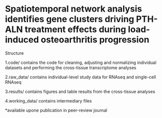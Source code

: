 # Spatiotemporal network analysis identifies gene clusters driving PTH-ALN treatment effects during load-induced osteoarthritis progression

Structure

1.code/ contains the code for cleaning, adjusting and normalizing individual datasets and performing the cross-tissue transcriptome analyses

2.raw_data/ contains individual-level study data for RNAseq and single-cell RNAseq

3.results/ contains figures and table results from the cross-tissue analyses

4.working_data/ contains intermediary files

*available upone publication in peer-review journal
